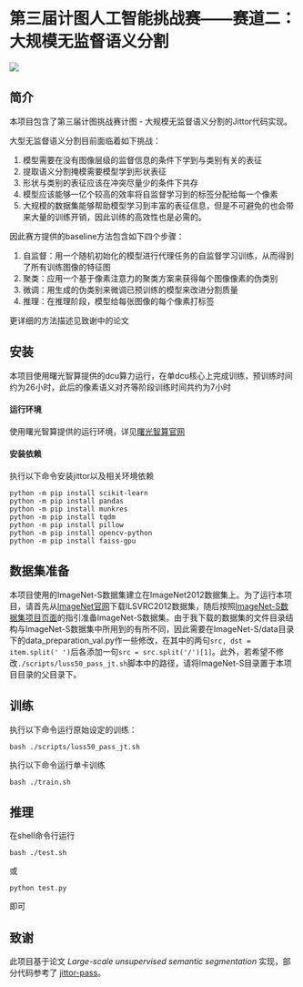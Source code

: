 # 第三届计图人工智能挑战赛——赛道二：大规模无监督语义分割

![](https://user-images.githubusercontent.com/20515144/196449430-5ac6a88c-24ea-4a82-8a45-cd244aeb0b3b.png)

## 简介

本项目包含了第三届计图挑战赛计图 - 大规模无监督语义分割的Jittor代码实现。

大型无监督语义分割目前面临着如下挑战：

1. 模型需要在没有图像层级的监督信息的条件下学到与类别有关的表征
2. 提取语义分割掩模需要模型学到形状表征
3. 形状与类别的表征应该在冲突尽量少的条件下共存
4. 模型应该能够一亿个较高的效率将自监督学习到的标签分配给每一个像素
5. 大规模的数据集能够帮助模型学习到丰富的表征信息，但是不可避免的也会带来大量的训练开销，因此训练的高效性也是必需的。

因此赛方提供的baseline方法包含如下四个步骤：

1. 自监督：用一个随机初始化的模型进行代理任务的自监督学习训练，从而得到了所有训练图像的特征图
2. 聚类：应用一个基于像素注意力的聚类方案来获得每个图像像素的伪类别
3. 微调：用生成的伪类别来微调已预训练的模型来改进分割质量
4. 推理：在推理阶段，模型给每张图像的每个像素打标签

更详细的方法描述见致谢中的论文

## 安装

本项目使用曙光智算提供的dcu算力运行，在单dcu核心上完成训练，预训练时间约为26小时，此后的像素语义对齐等阶段训练时间共约为7小时

#### 运行环境

使用曙光智算提供的运行环境，详见[曙光智算官网](https://ac.sugon.com/home/index.html)

#### 安装依赖

执行以下命令安装jittor以及相关环境依赖

```
python -m pip install scikit-learn
python -m pip install pandas
python -m pip install munkres
python -m pip install tqdm
python -m pip install pillow
python -m pip install opencv-python
python -m pip install faiss-gpu
```

## 数据集准备

本项目使用的ImageNet-S数据集建立在ImageNet2012数据集上。为了运行本项目，请首先从[ImageNet官网](https://www.image-net.org/)下载ILSVRC2012数据集，随后按照[ImageNet-S数据集项目页面](https://github.com/LUSSeg/ImageNet-S)的指引准备ImageNet-S数据集。由于我下载的数据集的文件目录结构与ImageNet-S数据集中所用到的有所不同，因此需要在ImageNet-S/data目录下的data_preparation_val.py作一些修改，在其中的两句`src, dst = item.split(' ')`后各添加一句`src = src.split('/')[1]`。此外，若希望不修改`./scripts/luss50_pass_jt.sh`脚本中的路径，请将ImageNet-S目录置于本项目目录的父目录下。

## 训练

执行以下命令运行原始设定的训练：

```shell
bash ./scripts/luss50_pass_jt.sh
```

执行以下命令运行单卡训练

```shell
bash ./train.sh
```

## 推理

在shell命令行运行

```shell
bash ./test.sh
```

或

```shell
python test.py
```

即可

## 致谢

此项目基于论文 *Large-scale unsupervised semantic segmentation* 实现，部分代码参考了 [jittor-pass](https://github.com/LUSSeg/PASS/tree/jittor)。
